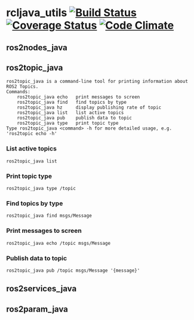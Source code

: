 # rcljava_utils [![Build Status](https://travis-ci.org/ros2java-alfred/ros2_java_utils.svg?branch=master)](https://travis-ci.org/ros2java-alfred/ros2_java_utils) [![Coverage Status](https://coveralls.io/repos/github/ros2java-alfred/ros2_java_utils/badge.svg?branch=master)](https://coveralls.io/github/ros2java-alfred/ros2_java_utils?branch=master) [![Code Climate](https://codeclimate.com/github/ros2java-alfred/ros2_java_utils/badges/gpa.svg)](https://codeclimate.com/github/ros2java-alfred/ros2_java_utils)

## ros2nodes_java

## ros2topic_java
```
ros2topic_java is a command-line tool for printing information about ROS2 Topics.
Commands:
    ros2topic_java echo   print messages to screen
    ros2topic_java find   find topics by type
    ros2topic_java hz     display publishing rate of topic
    ros2topic_java list   list active topics
    ros2topic_java pub    publish data to topic
    ros2topic_java type   print topic type
Type ros2topic_java <command> -h for more detailed usage, e.g. 'ros2topic echo -h'
```

### List active topics
`ros2topic_java list`

### Print topic type
`ros2topic_java type /topic`

### Find topics by type
`ros2topic_java find msgs/Message`

### Print messages to screen
`ros2topic_java echo /topic msgs/Message`

### Publish data to topic
`ros2topic_java pub /topic msgs/Message '{message}'`

## ros2services_java

## ros2param_java
